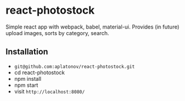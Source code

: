 # react-photostock

Simple react app with webpack, babel, material-ui. Provides (in future) upload images, sorts by category, search.

## Installation

* `git@github.com:aplatonov/react-photostock.git`
* cd react-photostock
* npm install
* npm start
* visit `http://localhost:8080/`
